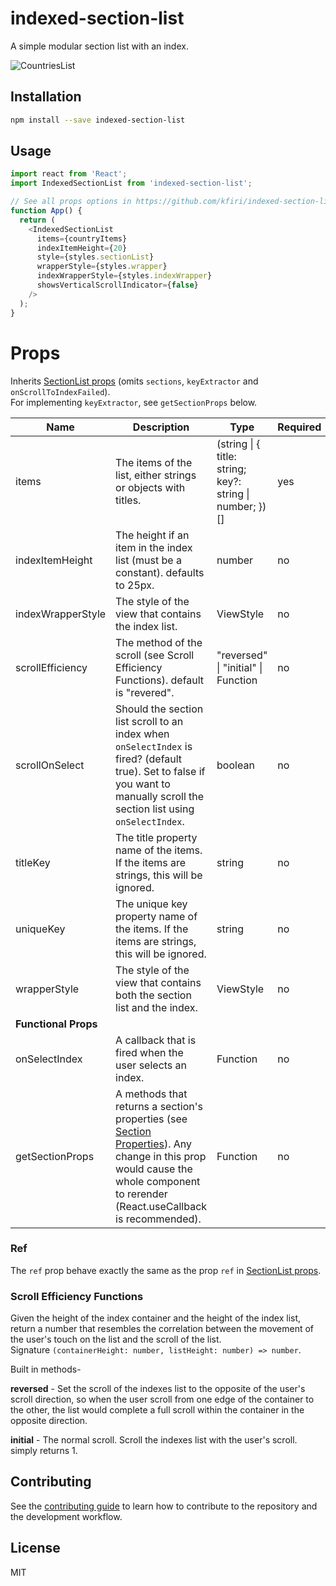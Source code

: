 # indexed-section-list

A simple modular section list with an index.

![CountriesList](https://user-images.githubusercontent.com/31252902/92656462-c429ac80-f2fb-11ea-8db6-f0615380992e.gif)

## Installation

```sh
npm install --save indexed-section-list
```

## Usage

```js
import react from 'React';
import IndexedSectionList from 'indexed-section-list';

// See all props options in https://github.com/kfiri/indexed-section-list#props
function App() {
  return (
    <IndexedSectionList
      items={countryItems}
      indexItemHeight={20}
      style={styles.sectionList}
      wrapperStyle={styles.wrapper}
      indexWrapperStyle={styles.indexWrapper}
      showsVerticalScrollIndicator={false}
    />
  );
}
```

# Props

Inherits [SectionList props](https://reactnative.dev/docs/sectionlist#props) (omits `sections`, `keyExtractor` and `onScrollToIndexFailed`).  
For implementing `keyExtractor`, see `getSectionProps` below.

| Name                 | Description                                                                                                                                                                                                                                  | Type                                                     | Required |
| -------------------- | -------------------------------------------------------------------------------------------------------------------------------------------------------------------------------------------------------------------------------------------- | -------------------------------------------------------- | -------- |
| items                | The items of the list, either strings or objects with titles.                                                                                                                                                                                | (string \| { title: string; key?: string \| number; })[] | yes      |
| indexItemHeight      | The height if an item in the index list (must be a constant). defaults to 25px.                                                                                                                                                              | number                                                   | no       |
| indexWrapperStyle    | The style of the view that contains the index list.                                                                                                                                                                                          | ViewStyle                                                | no       |
| scrollEfficiency     | The method of the scroll (see Scroll Efficiency Functions). default is "revered".                                                                                                                                                            | "reversed" \| "initial" \| Function                      | no       |
| scrollOnSelect       | Should the section list scroll to an index when `onSelectIndex` is fired? (default true). Set to false if you want to manually scroll the section list using `onSelectIndex`.                                                                | boolean                                                  | no       |
| titleKey             | The title property name of the items. If the items are strings, this will be ignored.                                                                                                                                                        | string                                                   | no       |
| uniqueKey            | The unique key property name of the items. If the items are strings, this will be ignored.                                                                                                                                                   | string                                                   | no       |
| wrapperStyle         | The style of the view that contains both the section list and the index.                                                                                                                                                                     | ViewStyle                                                | no       |
| **Functional Props** |
| onSelectIndex        | A callback that is fired when the user selects an index.                                                                                                                                                                                     | Function                                                 | no       |
| getSectionProps      | A methods that returns a section's properties (see [Section Properties](https://reactnative.dev/docs/sectionlist#type-definitions)). Any change in this prop would cause the whole component to rerender (React.useCallback is recommended). | Function                                                 | no       |

### Ref

The `ref` prop behave exactly the same as the prop `ref` in [SectionList props](https://reactnative.dev/docs/sectionlist#props).

### Scroll Efficiency Functions

Given the height of the index container and the height of the index list, return a number that resembles the correlation between the movement of the user's touch on the list and the scroll of the list.  
Signature `(containerHeight: number, listHeight: number) => number`.

Built in methods-

**reversed** - Set the scroll of the indexes list to the opposite of the user's scroll direction,
so when the user scroll from one edge of the container to the other, the list would complete a full scroll within the container in the opposite direction.

**initial** - The normal scroll. Scroll the indexes list with the user's scroll. simply returns 1.

## Contributing

See the [contributing guide](CONTRIBUTING.md) to learn how to contribute to the repository and the development workflow.

## License

MIT
